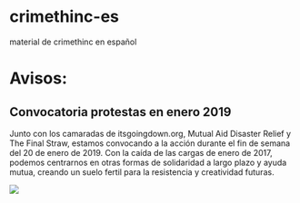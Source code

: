 # crimethinc-es
material de crimethinc en español

# Avisos:
## Convocatoria protestas en enero 2019

Junto con los camaradas de itsgoingdown.org, Mutual Aid Disaster Relief y The Final Straw, estamos convocando a la acción durante el fin de semana del 20 de enero de 2019. Con la caída de las cargas de enero de 2017, podemos centrarnos en otras formas de solidaridad a largo plazo y ayuda mutua, creando un suelo fertil para la resistencia y creatividad futuras.

![](https://cloudfront.crimethinc.com/assets/articles/2018/11/29/1.jpg)
